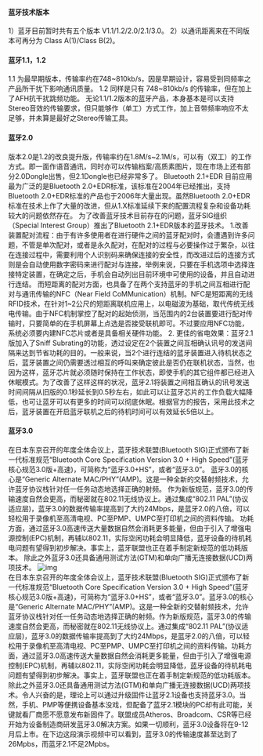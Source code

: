 #### 蓝牙技术版本
1）蓝牙目前暂时共有五个版本 V1.1/1.2/2.0/2.1/3.0。
2）以通讯距离来在不同版本可再分为 Class A(1)/Class B(2)。
#### 蓝牙1.1，1.2
1.1 为最早期版本，传输率约在748~810kb/s，因是早期设计，容易受到同频率之产品所干扰下影响通讯质量。
1.2 同样是只有 748~810kb/s 的传输率，但在加上了AFH抗干扰跳频功能。
无论1.1/1.2版本的蓝牙产品，本身基本是可以支持Stereo音效的传输要求，但只能够作（单工）方式工作，加上音带频率响应不太足够，并未算是最好之Stereo传输工具。
#### 蓝牙2.0
版本2.0是1.2的改良提升版，传输率约在1.8M/s~2.1M/s，可以有（双工）的工作方式。即一面作语音通讯，同时亦可以传输档案/高质素图片，现在市场上还有部分2.0Dongle出售，但2.1Dongle也已经非常多了。
Bluetooth 2.1+EDR
目前应用最为广泛的是Bluetooth 2.0+EDR标准，该标准在2004年已经推出，支持Bluetooth 2.0+EDR标准的产品也于2006年大量出现。虽然Bluetooth 2.0+EDR标准在技术上作了大量的改进，但从1.X标准延续下来的配置流程复杂和设备功耗较大的问题依然存在。
为了改善蓝牙技术目前存在的问题，蓝牙SIG组织（Special Interest Group）推出了Bluetooth 2.1+EDR版本的蓝牙技术。
1.改善装置配对流程：由于有许多使用者在进行硬件之间的蓝牙配对时，会遭遇到许多问题，不管是单次配对，或者是永久配对，在配对的过程与必要操作过于繁杂，以往在连接过程中，需要利用个人识别码来确保连接的安全性，而改进过后的连接方式则是会自动使用数字密码来进行配对与连接，举例来说，只要在手机选项中选择连接特定装置，在确定之后，手机会自动列出目前环境中可使用的设备，并且自动进行连结。
而短距离的配对方面，也具备了在两个支持蓝牙的手机之间互相进行配对与通讯传输的NFC（Near Field CoMMunication）机制。NFC是短距离的无线RFID技术，在针对1~2公尺的短距离联机应用上，以电磁波为基础，取代传统无线电传输。由于NFC机制掌控了配对的起始侦测，当范围内的2台装置要进行配对传输时，只要简单的在手机屏幕上点选是否接受联机即可。不过要应用NFC功能，系统必须要内建NFC芯片或者是具备相关硬件功能。
2. 更佳的省电效果：蓝牙2.1版加入了Sniff Subrating的功能，透过设定在2个装置之间互相确认讯号的发送间隔来达到节省功耗的目的。一般来说，当2个进行连结的蓝牙装置进入待机状态之后，蓝牙装置之间仍需要透过相互的呼叫来确定彼此是否仍在联机状态，当然，也因为这样，蓝牙芯片就必须随时保持在工作状态，即使手机的其它组件都已经进入休眠模式。为了改善了这样这样的状况，蓝牙2.1将装置之间相互确认的讯号发送时间间隔从旧版的0.1秒延长到0.5秒左右，如此可以让蓝牙芯片的工作负载大幅降低，也可让蓝牙可以有更多的时间可以彻底休眠。根据官方的报告，采用此技术之后，蓝牙装置在开启蓝牙联机之后的待机时间可以有效延长5倍以上。
#### 蓝牙3.0
在日本东京召开的年度全体会议上，蓝牙技术联盟(Bluetooth SIG)正式颁布了新一代标准规范“Bluetooth Core Specification Version 3.0 + High Speed”(蓝牙核心规范3.0版+高速)，可简称为“蓝牙3.0+HS”，或者“蓝牙3.0”。
蓝牙3.0的核心是“Generic Alternate MAC/PHY”(AMP)。这是一种全新的交替射频技术，允许蓝牙协议栈针对任一任务动态地选择正确的射频。
作为新版规范，蓝牙3.0的传输速度自然会更高，而秘密就在802.11无线协议上。通过集成“802.11 PAL”(协议适应层)，蓝牙3.0的数据传输率提高到了大约24Mbps，是蓝牙2.0的八倍，可以轻松用于录像机至高清电视、PC至PMP、UMPC至打印机之间的资料传输。
功耗方面，通过蓝牙3.0高速传送大量数据自然会消耗更多能量，但由于引入了增强电源控制(EPC)机制，再辅以802.11，实际空闲功耗会明显降低，蓝牙设备的待机耗电问题有望得到初步解决。事实上，蓝牙联盟也正在着手制定新规范的低功耗版本。
除此之外蓝牙3.0还具备通用测试方法(GTM)和单向广播无连接数据(UCD)两项技术。
![img](P)  
在日本东京召开的年度全体会议上，蓝牙技术联盟(Bluetooth SIG)正式颁布了新一代标准规范“Bluetooth Core Specification Version 3.0 + High Speed”(蓝牙核心规范3.0版+高速)，可简称为“蓝牙3.0+HS”，或者“蓝牙3.0”。蓝牙3.0的核心是“Generic Alternate MAC/PHY”(AMP)。这是一种全新的交替射频技术，允许蓝牙协议栈针对任一任务动态地选择正确的射频。作为新版规范，蓝牙3.0的传输速度自然会更高，而秘密就在802.11无线协议上。通过集成“802.11 PAL”(协议适应层)，蓝牙3.0的数据传输率提高到了大约24Mbps，是蓝牙2.0的八倍，可以轻松用于录像机至高清电视、PC至PMP、UMPC至打印机之间的资料传输。功耗方面，通过蓝牙3.0高速传送大量数据自然会消耗更多能量，但由于引入了增强电源控制(EPC)机制，再辅以802.11，实际空闲功耗会明显降低，蓝牙设备的待机耗电问题有望得到初步解决。事实上，蓝牙联盟也正在着手制定新规范的低功耗版本。除此之外蓝牙3.0还具备通用测试方法(GTM)和单向广播无连接数据(UCD)两项技术。令人兴奋的是，理论上可以通过升级固件让蓝牙2.1设备也支持蓝牙3.0。当然，手机、PMP等便携设备基本没戏，但配备了蓝牙2.1模块的PC却有此可能，关键就看厂商愿不愿意发布新固件了。联盟成员Atheros、Broadcom、CSR等已经开始为设备制造商研发蓝牙3.0解决方案。如果一切顺利，蓝牙3.0设备将在9-12月后上市。在下边这段演示视频中可以看到，蓝牙3.0的传输速度甚至达到了26Mpbs，而蓝牙2.1不足2Mpbs。